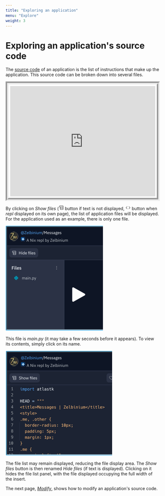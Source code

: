 ```yaml
---
title: "Exploring an application"
menu: "Explore"
weight: 3
---
```


# Exploring an application's source code

The [source code](https://en.wikipedia.org/wiki/Source_code) of an application is the list of instructions that make up the application. This source code can be broken down into several files.

<div style="display: flex;">
<iframe style="margin: auto; border: groove 10px; padding: 5px;" src="https://replit.com/@Zelbinium/Messages?embed=true" width="500" height="360"></iframe>
</div>

By clicking on  *Show files* (<svg width="16" height="16" viewBox="0 0 24 24" fill="currentColor" aria-hidden="true" ><path fill-rule="evenodd" clip-rule="evenodd" d="M2.25 4.5C2.25 3.25736 3.25736 2.25 4.5 2.25H19.5C20.7426 2.25 21.75 3.25736 21.75 4.5V7.5C21.75 8.07627 21.5334 8.60193 21.1771 9C21.5334 9.39807 21.75 9.92373 21.75 10.5V13.5C21.75 14.0763 21.5334 14.6019 21.1771 15C21.5334 15.3981 21.75 15.9237 21.75 16.5V19.5C21.75 20.7426 20.7426 21.75 19.5 21.75H8.5C7.25736 21.75 6.25 20.7426 6.25 19.5V16.5C6.25 15.9237 6.46664 15.3981 6.82292 15C6.46664 14.6019 6.25 14.0763 6.25 13.5V10.5C6.25 10.237 6.29512 9.98458 6.37803 9.75H4.5C3.25736 9.75 2.25 8.74264 2.25 7.5V4.5ZM19.5 8.25C19.9142 8.25 20.25 7.91421 20.25 7.5V4.5C20.25 4.08579 19.9142 3.75 19.5 3.75H4.5C4.08579 3.75 3.75 4.08579 3.75 4.5V7.5C3.75 7.91421 4.08579 8.25 4.5 8.25H19.5ZM8.5 9.75C8.08579 9.75 7.75 10.0858 7.75 10.5V13.5C7.75 13.9142 8.08579 14.25 8.5 14.25H19.5C19.9142 14.25 20.25 13.9142 20.25 13.5V10.5C20.25 10.0858 19.9142 9.75 19.5 9.75H8.5ZM19.5 15.75H8.5C8.08579 15.75 7.75 16.0858 7.75 16.5V19.5C7.75 19.9142 8.08579 20.25 8.5 20.25H19.5C19.9142 20.25 20.25 19.9142 20.25 19.5V16.5C20.25 16.0858 19.9142 15.75 19.5 15.75Z"></path></svg> button if text is not displayed, <svg preserveAspectRatio="xMidYMin" width="16" height="16" viewBox="0 0 24 24" fill="currentColor" style="--size: 16px; --rotate: 0deg;" aria-hidden="true" class="css-492dz9"><path fill-rule="evenodd" d="M8.53 5.47a.75.75 0 0 1 0 1.06L3.06 12l5.47 5.47a.75.75 0 1 1-1.06 1.06l-6-6a.75.75 0 0 1 0-1.06l6-6a.75.75 0 0 1 1.06 0Zm6.94 0a.75.75 0 0 1 1.06 0l6 6a.75.75 0 0 1 0 1.06l-6 6a.75.75 0 1 1-1.06-1.06L20.94 12l-5.47-5.47a.75.75 0 0 1 0-1.06Z" clip-rule="evenodd"></path></svg> button when *repl* displayed on its own page), the list of application files will be displayed. For the application used as an example, there is only one file.

![](./ExploreFileList.png)

This file is *main.py* (it may take a few seconds before it appears). To view its contents, simply click on its name. 

![](./ExploreFileView.png)

The file list may remain displayed, reducing the file display area. The *Show files* button is then renamed *Hide files* (if text is displayed). Clicking on it hides the file list panel, with the file displayed occupying the full width of the insert.

The next page, [*Modify*](../modify/), shows how to modify an application's source code.

